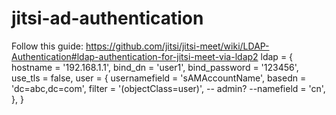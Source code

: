# jitsi-ad-authentication
Follow this guide: https://github.com/jitsi/jitsi-meet/wiki/LDAP-Authentication#ldap-authentication-for-jitsi-meet-via-ldap2
ldap = {
    hostname = '192.168.1.1',
    bind_dn = 'user1',
    bind_password = '123456',
    use_tls = false,
    user = {
        usernamefield = 'sAMAccountName',
        basedn = 'dc=abc,dc=com',
        filter = '(objectClass=user)',
        -- admin?
        --namefield = 'cn',
    },
}
